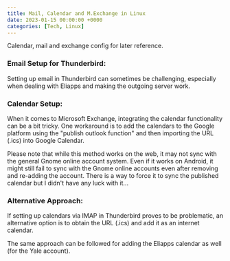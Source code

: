 ```yaml
---
title: Mail, Calendar and M.Exchange in Linux
date: 2023-01-15 00:00:00 +0000
categories: [Tech, Linux]
---
```


Calendar, mail and exchange config for later reference.

### Email Setup for Thunderbird:

Setting up email in Thunderbird can sometimes be challenging, especially when dealing with Eliapps and making the outgoing server work.

### Calendar Setup:

When it comes to Microsoft Exchange, integrating the calendar functionality can be a bit tricky. One workaround is to add the calendars to the Google platform using the "publish outlook function" and then importing the URL (.ics) into Google Calendar.

Please note that while this method works on the web, it may not sync with the general Gnome online account system. Even if it works on Android, it might still fail to sync with the Gnome online accounts even after removing and re-adding the account.
There is a way to force it to sync the published calendar but I didn't have any luck with it...



### Alternative Approach:

If setting up calendars via IMAP in Thunderbird proves to be problematic, an alternative option is to obtain the URL (.ics) and add it as an internet calendar.

The same approach can be followed for adding the Eliapps calendar as well (for the Yale account).
